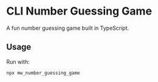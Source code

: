 # CLI Number Guessing Game

A fun number guessing game built in TypeScript.

## Usage

Run with:

```bash
npx mw_number_guessing_game
```
